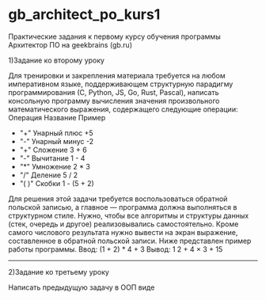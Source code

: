 # gb_architect_po_kurs1
Практические задания к первому курсу обучения программы Архитектор ПО на geekbrains (gb.ru)

1)Задание ко второму уроку

Для тренировки и закрепления материала требуется на любом императивном языке,
поддерживающем структурную парадигму программирования (С, Python, JS, Go, Rust, Pascal),
написать консольную программу вычисления значения произвольного математического выражения, 
содержащего следующие операции:
Операция Название Пример
 - "+" Унарный плюс +5 
 - "-" Унарный минус -2 
 - "+" Сложение 3 + 6 
 - "-" Вычитание 1 - 4 
 - "*" Умножение 2 * 3 
 - "/" Деление 5 / 2 
 - "( )" Скобки 1 - (5 + 2) 
 
Для решения этой задачи требуется воспользоваться обратной польской записью, а главное — программа должна выполняться в структурном стиле.
Нужно, чтобы все алгоритмы и структуры данных (стек, очередь и другое) реализовывались самостоятельно. 
Кроме самого числового результата нужно вывести на экран выражение, составленное в обратной польской записи. 
Ниже представлен пример работы программы.
Ввод: (1 + 2) * 4 + 3
Вывод: 1 2 + 4 × 3 +    15

---------------------------------------------------------------------------------------------------------------------------------------------

2)Задание ко третьему уроку


Написать предыдущую задачу в ООП виде
